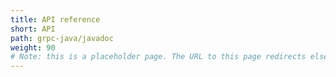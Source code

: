 ```yaml
---
title: API reference
short: API
path: grpc-java/javadoc
weight: 90
# Note: this is a placeholder page. The URL to this page redirects elsewhere.
---
```

